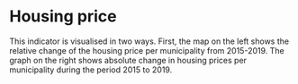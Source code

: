 # Housing price

This indicator is visualised in two ways. First, the map on the left shows the relative change of the housing price per municipality from 2015-2019. The graph on the right shows absolute change in housing prices per municipality during the period 2015 to 2019. 
